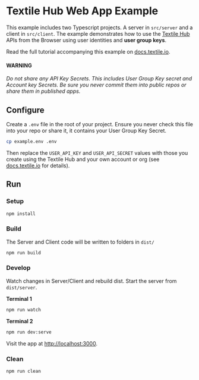 # Textile Hub Web App Example

This example includes two Typescript projects. A server in `src/server` and a client in `src/client`. The example demonstrates how to use the [Textile Hub](https://docs.textile.io/) APIs from the Browser using user identities and **user group keys**.

Read the full tutorial accompanying this example on [docs.textile.io](https://docs.textile.io).

#### WARNING

_Do not share any API Key Secrets. This includes User Group Key secret and Account key Secrets. Be sure you never commit them into public repos or share them in published apps._

## Configure

Create a `.env` file in the root of your project. Ensure you never check this file into your repo or share it, it contains your User Group Key Secret.

```bash
cp example.env .env
```

Then replace the `USER_API_KEY` and `USER_API_SECRET` values with those you create using the Textile Hub and your own account or org (see [docs.textile.io](https://docs.textile.io) for details).

## Run

### Setup

```bash
npm install
```

### Build

The Server and Client code will be written to folders in `dist/`

```bash
npm run build
```

### Develop

Watch changes in Server/Client and rebuild dist. Start the server from `dist/server`.

**Terminal 1**

```bash
npm run watch
```

**Terminal 2**

```bash
npm run dev:serve
```

Visit the app at [http://localhost:3000](http://localhost:3000).

### Clean

```bash
npm run clean
```
